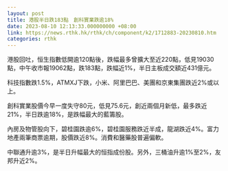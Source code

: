 ```yaml
---
layout: post
title: 港股半日跌183點　創科實業跌逾18%
date: 2023-08-10 12:13:33.000000000 +08:00
link: https://news.rthk.hk/rthk/ch/component/k2/1712883-20230810.htm
categories: rthk
---
```


港股回吐，恒生指數低開逾120點後，跌幅最多曾擴大至近220點，低見19030點，中午收市報19062點，跌183點，跌幅近1%，半日主板成交額近431億元。

科技指數跌1.5%，ATMXJ下跌，小米、阿里巴巴、美團和京東集團跌近2%或以上。

創科實業股價今早一度失守80元，低見75.6元，創近兩個月新低，最多跌近21%，半日跌逾18%，是跌幅最大的藍籌股。

內房及物管股向下，碧桂園跌逾6%，碧桂園服務跌近半成，龍湖跌近4%。富力地產兩筆商票逾期，股價跌近8%。消費和醫藥股普遍偏軟。

中聯通升逾3%，是半日升幅最大的恒指成份股。另外，三桶油升逾1%至2%，友邦升近2%。
